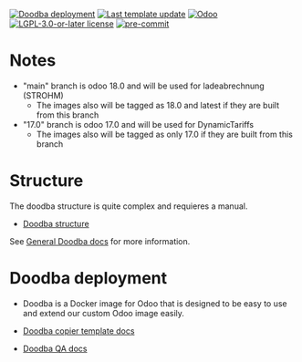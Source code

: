 [![Doodba deployment](https://img.shields.io/badge/deployment-doodba-informational)](https://github.com/Tecnativa/doodba)
[![Last template update](https://img.shields.io/badge/last%20template%20update-v8.2.0-informational)](https://github.com/Tecnativa/doodba-copier-template/tree/v8.2.0)
[![Odoo](https://img.shields.io/badge/odoo-v18.0-a3478a)](https://github.com/odoo/odoo/tree/18.0)
[![LGPL-3.0-or-later license](https://img.shields.io/badge/license-LGPL--3.0--or--later-success})](LICENSE)
[![pre-commit](https://img.shields.io/badge/pre--commit-enabled-brightgreen?logo=pre-commit&logoColor=white)](https://pre-commit.com/)

# Notes

- "main" branch is odoo 18.0 and will be used for ladeabrechnung (STROHM)
  - The images also will be tagged as 18.0 and latest if they are built from this branch
- "17.0" branch is odoo 17.0 and will be used for DynamicTariffs
  - The images also will be tagged as only 17.0 if they are built from this branch

# Structure

The doodba structure is quite complex and requieres a manual.

- [Doodba structure](structure.html)

See [General Doodba docs](https://github.com/Tecnativa/doodba) for more information.

# Doodba deployment

- Doodba is a Docker image for Odoo that is designed to be easy to use and extend our
  custom Odoo image easily.

- [Doodba copier template docs](https://github.com/Tecnativa/doodba-copier-template)
- [Doodba QA docs](https://github.com/Tecnativa/doodba-qa)
